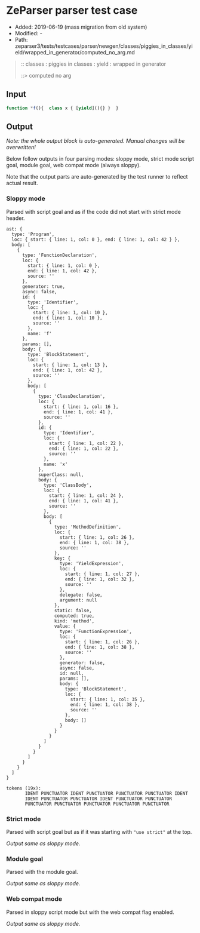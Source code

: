 # ZeParser parser test case

- Added: 2019-06-19 (mass migration from old system)
- Modified: -
- Path: zeparser3/tests/testcases/parser/newgen/classes/piggies_in_classes/yield/wrapped_in_generator/computed_no_arg.md

> :: classes : piggies in classes : yield : wrapped in generator
>
> ::> computed no arg

## Input

`````js
function *f(){  class x { [yield](){} }  }
`````

## Output

_Note: the whole output block is auto-generated. Manual changes will be overwritten!_

Below follow outputs in four parsing modes: sloppy mode, strict mode script goal, module goal, web compat mode (always sloppy).

Note that the output parts are auto-generated by the test runner to reflect actual result.

### Sloppy mode

Parsed with script goal and as if the code did not start with strict mode header.

`````
ast: {
  type: 'Program',
  loc: { start: { line: 1, col: 0 }, end: { line: 1, col: 42 } },
  body: [
    {
      type: 'FunctionDeclaration',
      loc: {
        start: { line: 1, col: 0 },
        end: { line: 1, col: 42 },
        source: ''
      },
      generator: true,
      async: false,
      id: {
        type: 'Identifier',
        loc: {
          start: { line: 1, col: 10 },
          end: { line: 1, col: 10 },
          source: ''
        },
        name: 'f'
      },
      params: [],
      body: {
        type: 'BlockStatement',
        loc: {
          start: { line: 1, col: 13 },
          end: { line: 1, col: 42 },
          source: ''
        },
        body: [
          {
            type: 'ClassDeclaration',
            loc: {
              start: { line: 1, col: 16 },
              end: { line: 1, col: 41 },
              source: ''
            },
            id: {
              type: 'Identifier',
              loc: {
                start: { line: 1, col: 22 },
                end: { line: 1, col: 22 },
                source: ''
              },
              name: 'x'
            },
            superClass: null,
            body: {
              type: 'ClassBody',
              loc: {
                start: { line: 1, col: 24 },
                end: { line: 1, col: 41 },
                source: ''
              },
              body: [
                {
                  type: 'MethodDefinition',
                  loc: {
                    start: { line: 1, col: 26 },
                    end: { line: 1, col: 38 },
                    source: ''
                  },
                  key: {
                    type: 'YieldExpression',
                    loc: {
                      start: { line: 1, col: 27 },
                      end: { line: 1, col: 32 },
                      source: ''
                    },
                    delegate: false,
                    argument: null
                  },
                  static: false,
                  computed: true,
                  kind: 'method',
                  value: {
                    type: 'FunctionExpression',
                    loc: {
                      start: { line: 1, col: 26 },
                      end: { line: 1, col: 38 },
                      source: ''
                    },
                    generator: false,
                    async: false,
                    id: null,
                    params: [],
                    body: {
                      type: 'BlockStatement',
                      loc: {
                        start: { line: 1, col: 35 },
                        end: { line: 1, col: 38 },
                        source: ''
                      },
                      body: []
                    }
                  }
                }
              ]
            }
          }
        ]
      }
    }
  ]
}

tokens (19x):
       IDENT PUNCTUATOR IDENT PUNCTUATOR PUNCTUATOR PUNCTUATOR IDENT
       IDENT PUNCTUATOR PUNCTUATOR IDENT PUNCTUATOR PUNCTUATOR
       PUNCTUATOR PUNCTUATOR PUNCTUATOR PUNCTUATOR PUNCTUATOR
`````

### Strict mode

Parsed with script goal but as if it was starting with `"use strict"` at the top.

_Output same as sloppy mode._

### Module goal

Parsed with the module goal.

_Output same as sloppy mode._

### Web compat mode

Parsed in sloppy script mode but with the web compat flag enabled.

_Output same as sloppy mode._
